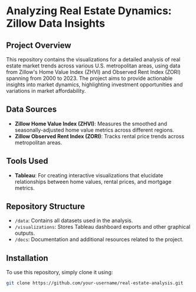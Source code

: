 # Analyzing Real Estate Dynamics: Zillow Data Insights

## Project Overview
This repository contains the visualizations for a detailed analysis of real estate market trends across various U.S. metropolitan areas, using data from Zillow's Home Value Index (ZHVI) and Observed Rent Index (ZORI) spanning from 2000 to 2023. The project aims to provide actionable insights into market dynamics, highlighting investment opportunities and variations in market affordability.

## Data Sources
- **Zillow Home Value Index (ZHVI)**: Measures the smoothed and seasonally-adjusted home value metrics across different regions.
- **Zillow Observed Rent Index (ZORI)**: Tracks rental price trends across metropolitan areas.

## Tools Used
- **Tableau**: For creating interactive visualizations that elucidate relationships between home values, rental prices, and mortgage metrics.

## Repository Structure
- `/data`: Contains all datasets used in the analysis.
- `/visualizations`: Stores Tableau dashboard exports and other graphical outputs.
- `/docs`: Documentation and additional resources related to the project.

## Installation
To use this repository, simply clone it using:
```bash
git clone https://github.com/your-username/real-estate-analysis.git
